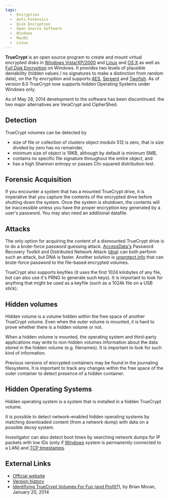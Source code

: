 ```yaml
---
tags:
  -  Encryption
  -  Anti-Forensics
  -  Disk Encryption
  -  Open Source Software
  -  Windows
  -  MacOS
  -  Linux
---
```

**TrueCrypt** is an open source program to create and mount virtual
encrypted disks in [Windows Vista/XP/2000](windows.md) and
[Linux](linux.md) and [OS X](mac_os_x.md) as well as
[Full Disk Encryption](full_disk_encryption.md) on Windows. It
provides two levels of plausible deniability (hidden values / no
signatures to make a distinction from random data), on the fly
encryption and supports [AES](aes.md),
[Serpent](serpent.md) and [Twofish](twofish.md). As of
version 6.0 TrueCrypt now supports hidden Operating Systems under
Windows only.

As of May 28, 2014 development to the software has been discontinued.
the two major alternatives are VeraCrypt and CipherShed.

## Detection

TrueCrypt volumes can be detected by

- size of file or collection of clusters object modulo 512 is zero, that
  is size divided by zero has no remainder,
- minimum size of object is 19KB, although by default is minimum 5MB,
- contains no specific file signature throughout the entire object, and
- has a high Shannon entropy or passes Chi-squared distribution test.

## Forensic Acquisition

If you encounter a system that has a mounted TrueCrypt drive, it is
imperative that you capture the contents of the encrypted drive before
shutting down the system. Once the system is shutdown, the contents will
be inaccessible unless you have the proper encryption key generated by a
user's password. You may also need an additional datafile.

## Attacks

The only option for acquiring the content of a dismounted TrueCrypt
drive is to do a brute-force password guessing attack.
[AccessData's](accessdata.md) Password Recovery
Toolkit and Distributed Network
Attack ([dna](dna.md)) can both perform such an attack, but DNA
is faster. Another solution is
[unprotect.info](unprotect.info.md) that can brute-force
password to the file-based encrypted volumes.

TrueCrypt also supports keyfiles (it uses the first 1024 kilobytes of
any file, but can also use it's PRNG to generate such keys). It is
important to look for anything that might be used as a keyfile (such as
a 1024k file on a USB stick).

## Hidden volumes

Hidden volume is a volume hidden within the free space of another
TrueCrypt volume. Even when the outer volume is mounted, it is hard to
prove whether there is a hidden volume or not.

When a hidden volume is mounted, the operating system and third-party
applications may write to non-hidden volumes information about the data
stored in the hidden volume (e.g. filenames). It is important to look
for such kind of information.

Previous versions of encrypted containers may be found in the journaling
filesystems. It is important to track any changes within the free space
of the outer container to detect presence of a hidden container.

## Hidden Operating Systems

Hidden operating system is a system that is installed in a hidden
TrueCrypt volume.

It is possible to detect network-enabled hidden operating systems by
matching downloaded content (from a network dump) with data on a
possible decoy system.

Investigator can also detect boot times by searching network dumps for
IP packets with low IDs (only if [Windows](windows.md) system is
permanently connected to a LAN) and [TCP
timestamps](tcp_timestamps.md).

## External Links

- [Official website](http://www.truecrypt.org/)
- [Version history](https://truecrypt.sourceforge.net/)
- [Identifying TrueCrypt Volumes For Fun (and Profit?)](https://www.brimorlabsblog.com/2014/01/identifying-truecrypt-volumes-for-fun.html),
  by Brian Moran, January 20, 2014

